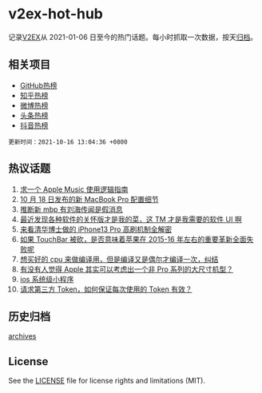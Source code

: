 # v2ex-hot-hub

 记录[V2EX](https://www.v2ex.com/)从 2021-01-06 日至今的热门话题。每小时抓取一次数据，按天[归档](archives)。
 
 ## 相关项目

- [GitHub热榜](https://github.com/lonnyzhang423/github-hot-hub)
- [知乎热榜](https://github.com/lonnyzhang423/zhihu-hot-hub)
- [微博热榜](https://github.com/lonnyzhang423/weibo-hot-hub)
- [头条热榜](https://github.com/lonnyzhang423/toutiao-hot-hub)
- [抖音热榜](https://github.com/lonnyzhang423/douyin-hot-hub)


 `更新时间：2021-10-16 13:04:36 +0800`

## 热议话题

1. [求一个 Apple Music 使用逻辑指南](https://www.v2ex.com/t/808026)
1. [10 月 18 日发布的新 MacBook Pro 配置细节](https://www.v2ex.com/t/808021)
1. [推断新 mbp 有刘海传闻是假消息](https://www.v2ex.com/t/808125)
1. [最近发现各种软件的关怀版才是我的菜，这 TM 才是我需要的软件 UI 啊](https://www.v2ex.com/t/808060)
1. [来看清华博士做的 iPhone13 Pro 高刷机制全解密](https://www.v2ex.com/t/808057)
1. [如果 TouchBar 被砍，是否意味着苹果在 2015-16 年左右的重要革新全面失败呢](https://www.v2ex.com/t/808114)
1. [想买好的 cpu 来做编译用，但是编译又是偶尔才编译一次，纠结](https://www.v2ex.com/t/808119)
1. [有没有人觉得 Apple 其实可以考虑出一个非 Pro 系列的大尺寸机型？](https://www.v2ex.com/t/808070)
1. [ios 系统级小程序](https://www.v2ex.com/t/808035)
1. [请求第三方 Token，如何保证每次使用的 Token 有效？](https://www.v2ex.com/t/808047)

## 历史归档

[archives](archives)

## License

See the [LICENSE](LICENSE) file for license rights and limitations (MIT).
